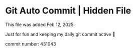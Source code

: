 # Git Auto Commit | Hidden File

This file was added Feb 12, 2025

Just for fun and keeping my daily git commit active 🤪

commit number: 431043
